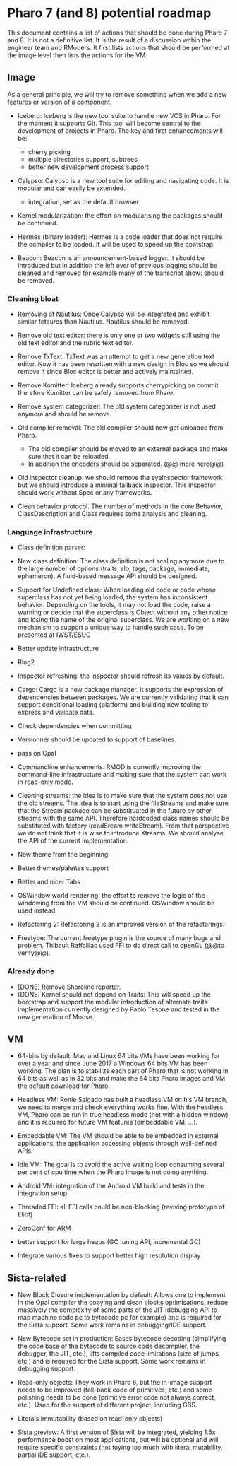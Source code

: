 # Pharo 7 (and 8) potential roadmap

This document contains a list of actions that should be done during Pharo 7 and 8.
It is not a definitive list. It is the result of a discussion within the engineer team and RModers. 
It first lists actions that should be performed at the image level then lists the actions for the VM. 


## Image
As a general principle, we will try to remove something when we add a new features or version of a component. 

- Iceberg: Iceberg is the new tool suite to handle new VCS in Pharo. For the moment it supports Git. This tool will become central to the development of projects in Pharo. The key and first enhancements will be: 
  - cherry picking
  - multiple directories support, subtrees
  - better new development process support

- Calypso: Calypso is a new tool suite for editing and navigating code. It is modular and can easily be extended. 
  - integration, set as the default browser


- Kernel modularization: the effort on modularising the packages should be continued. 
- Hermes (binary loader): Hermes is a code loader that does not require the compiler to be loaded. It will be used to speed up the bootstrap.

- Beacon: Beacon is an announcement-based logger. It should be introduced but in addition the left over of previous logging should be cleaned and removed for example many of the transcript show: should be removed.

### Cleaning bloat
- Removing of Nautilus: Once Calypso will be integrated and exhibit similar fetaures than Nautilus. Nautilus should be removed.
- Remove old text editor: there is only one or two widgets still using the old text editor and the rubric text editor. 
- Remove TxText: TxText was an attempt to get a new generation text editor. Now it has been rewritten with a new design in Bloc so we should remove it since Bloc editor is better and actively maintained.
- Remove Komitter: Iceberg already supports cherrypicking on commit therefore Komitter can be safely removed from Pharo.
- Remove system categorizer: The old system categorizer is not used anymore and should be remove. 

- Old compiler removal: The old compiler should now get unloaded from Pharo.
  - The old compiler should be moved to an external package and make sure that it can be reloaded. 
  - In addition the encoders should be separated. (@@ more here@@)

- Old inspector cleanup: we should remove the eyeInspector framework but we should introduce a minimal fallback inspector. This inspector should work without Spec or any frameworks. 

- Clean behavior protocol. The number of methods in the core Behavior, ClassDescription and Class requires some analysis and cleaning. 

### Language infrastructure

- Class definition parser: 

- New class definition: The class definition is not scaling anymore due to the large number of options (traits, slo, tage, package, immediate, ephemeron). A fluid-based message API should be designed. 

- Support for Undefined class: When loading old code or code whose superclass has not yet being loaded, the system has inconsistent behavior. Depending on the tools, it may not load the code, raise a warning or decide that the superclass is Object without any other notice and losing the name of the original superclass. We are working on a new mechanism to support a unique way to handle such case. To be presented at IWST/ESUG

- Better update infrastructure

- Ring2

- Inspector refreshing: the inspector should refresh its values by default. 

- Cargo: Cargo is a new package manager. It supports the expression of dependencies between packages. We are currently validating that it can support conditional loading (platform) and building new tooling to express and validate data. 
- Check dependencies when committing 
- Versionner should be updated to support of baselines. 

- pass on Opal

- Commandline enhancements. RMOD is currently improving the command-line infrastructure and making sure that the system can work in read-only mode.

- Cleaning streams: the idea is to make sure that the system does not use the old streams. The idea is to start using the fileStreams and make sure that the Stream package can be substituated in the future by other streams with the same API. Therefore hardcoded class names should be substituted with factory (readSream writeStream). From that perspective we do not think that it is wise to introduce Xtreams. We should analyse the API of the current implementation. 

- New theme from the beginning
- Better themes/palettes support
- Better and nicer Tabs
- OSWindow world rendering: the effort to remove the logic of the windowing from the VM should be continued. OSWindow should be used instead. 

- Refactoring 2: Refactoring 2 is an improved version of the refactorings.

- Freetype: The current freetype plugin is the source of many bugs and problem. Thibault Raffaillac used FFI to do direct call to openGL (@@to verify@@).

### Already done

- [DONE] Remove Shoreline reporter.
- [DONE] Kernel should not depend on Traits: This will speed up the bootstrap and support the modular introduction of alternate traits implementation currently designed by Pablo Tesone and tested in the new generation of Moose.


## VM

- 64-bits by default: Mac and Linux 64 bits VMs have been working for over a year and since June 2017 a Windows 64 bits VM has been working. The plan is to stabilize each part of Pharo that is not working in 64 bits as well as in 32 bits and make the 64 bits Pharo images and VM the default download for Pharo.

- Headless VM: Ronie Salgado has built a headless VM on his VM branch, we need to merge and check everything works fine. With the headless VM, Pharo can be run in true headless mode (not with a hidden window) and it is required for future VM features (embeddable VM, ...).
- Embeddable VM: The VM should be able to be embedded in external applications, the application accessing objects through well-defined APIs.
- Idle VM: The goal is to avoid the active waiting loop consuming several per cent of cpu time when the Pharo image is not doing anything.

- Android VM: integration of the Android VM build and tests in the integration setup

- Threaded FFI: all FFI calls could be non-blocking (reviving prototype of Eliot)

- ZeroConf for ARM

- better support for large heaps (GC tuning API, incremental GC)

- Integrate various fixes to support better high resolution display

## Sista-related

- New Block Closure implementation by default: Allows one to implement in the Opal compiler the copying and clean blocks optimisations, reduce massively the complexity of some parts of the JIT (debugging API to map machine code pc to bytecode pc for example) and is required for the Sista support. Some work remains in debugging/IDE support.
- New Bytecode set in production: Eases bytecode decoding (simplifying the code base of the bytecode to source code decompiler, the debugger, the JIT, etc.), lifts compiled code limitations (size of jumps, etc.) and is required for the Sista support. Some work remains in debugging support.
- Read-only objects: They work in Pharo 6, but the in-image support needs to be improved (fall-back code of primitives, etc.) and some polishing needs to be done (primitive error code not always correct, etc.). Used for the support of different project, including GBS.
- Literals immutability (based on read-only objects)

- Sista preview: A first version of Sista will be integrated, yielding 1.5x performance boost on most applications, but will be optional and will require specific constraints (not toying too much with literal mutability, partial IDE support, etc.).
